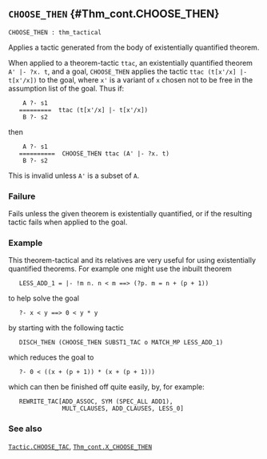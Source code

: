 ## `CHOOSE_THEN` {#Thm_cont.CHOOSE_THEN}


```
CHOOSE_THEN : thm_tactical
```



Applies a tactic generated from the body of existentially quantified theorem.


When applied to a theorem-tactic `ttac`, an existentially quantified
theorem `A' |- ?x. t`, and a goal, `CHOOSE_THEN` applies the tactic
`ttac (t[x'/x] |- t[x'/x])` to the goal, where `x'` is a variant of
`x` chosen not to be free in the assumption list of the goal. Thus if:
    
        A ?- s1
       =========  ttac (t[x'/x] |- t[x'/x])
        B ?- s2
    
then
    
        A ?- s1
       ==========  CHOOSE_THEN ttac (A' |- ?x. t)
        B ?- s2
    
This is invalid unless `A'` is a subset of `A`.

### Failure

Fails unless the given theorem is existentially quantified, or if the
resulting tactic fails when applied to the goal.

### Example

This theorem-tactical and its relatives are very useful for using existentially
quantified theorems. For example one might use the inbuilt theorem
    
       LESS_ADD_1 = |- !m n. n < m ==> (?p. m = n + (p + 1))
    
to help solve the goal
    
       ?- x < y ==> 0 < y * y
    
by starting with the following tactic
    
       DISCH_THEN (CHOOSE_THEN SUBST1_TAC o MATCH_MP LESS_ADD_1)
    
which reduces the goal to
    
       ?- 0 < ((x + (p + 1)) * (x + (p + 1)))
    
which can then be finished off quite easily, by, for example:
    
       REWRITE_TAC[ADD_ASSOC, SYM (SPEC_ALL ADD1),
                   MULT_CLAUSES, ADD_CLAUSES, LESS_0]
    



### See also

[`Tactic.CHOOSE_TAC`](#Tactic.CHOOSE_TAC), [`Thm_cont.X_CHOOSE_THEN`](#Thm_cont.X_CHOOSE_THEN)


